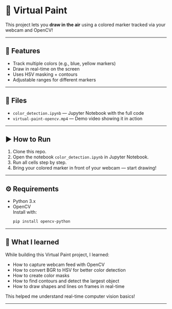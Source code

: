# 🎨 Virtual Paint

This project lets you **draw in the air** using a colored marker tracked via your webcam and OpenCV!

---

## 📌 Features

- Track multiple colors (e.g., blue, yellow markers)
- Draw in real-time on the screen
- Uses HSV masking + contours
- Adjustable ranges for different markers

---

## 📂 Files

- `color_detection.ipynb` — Jupyter Notebook with the full code
- `virtual-paint-opencv.mp4` — Demo video showing it in action

---

## ▶️ How to Run

1. Clone this repo.
2. Open the notebook `color_detection.ipynb` in Jupyter Notebook.
3. Run all cells step by step.
4. Bring your colored marker in front of your webcam — start drawing!

---

## ⚙️ Requirements

- Python 3.x
- OpenCV  
  Install with:
  ```bash
  pip install opencv-python

---

## 🧩 What I learned

While building this Virtual Paint project, I learned:
- How to capture webcam feed with OpenCV
- How to convert BGR to HSV for better color detection
- How to create color masks
- How to find contours and detect the largest object
- How to draw shapes and lines on frames in real-time

This helped me understand real-time computer vision basics!

---

